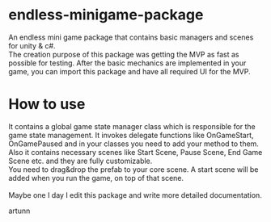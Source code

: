 # endless-minigame-package
An endless mini game package that contains basic managers and scenes for unity & c#. <br>
The creation purpose of this package was getting the MVP as fast as possible for testing. After the basic mechanics are implemented in your game, you can import this package and have all required UI for the MVP. <br>

# How to use
It contains a global game state manager class which is responsible for the game state management. It invokes delegate functions like OnGameStart, OnGamePaused and in your classes you need to add your method to them. Also it contains necessary scenes like Start Scene, Pause Scene, End Game Scene etc. and they are fully customizable. <br>
You need to drag&drop the prefab to your core scene. A start scene will be added when you run the game, on top of that scene. <br>
<br>
Maybe one I day I edit this package and write more detailed documentation. <br>

artunn
